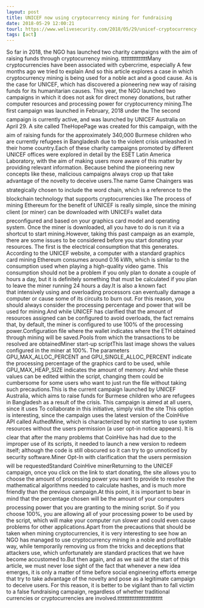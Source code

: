```yaml
---
layout: post
title: UNICEF now using cryptocurrency mining for fundraising
date: 2018-05-29 12:00:21
tourl: https://www.welivesecurity.com/2018/05/29/unicef-cryptocurrency-mining-fundraising/
tags: [act]
---
```

So far in 2018, the NGO has launched two charity campaigns with the aim of raising funds through cryptocurrency mining. tttttttttttttttMany cryptocurrencies have been associated with cybercrime, especially A few months ago we tried to explain And so this article explores a case in which cryptocurrency mining is being used for a noble act and a good cause. As is the case for UNICEF, which has discovered a pioneering new way of raising funds for its humanitarian causes. This year, the NGO launched two campaigns in which it does not ask for direct money donations, but rather computer resources and processing power for cryptocurrency mining.The first campaign was launched in February, 2018 under the The second campaign is currently active, and was launched by UNICEF Australia on April 29. A site called TheHopePage was created for this campaign, with the aim of raising funds for the approximately 340,000 Burmese children who are currently refugees in Bangladesh due to the violent crisis unleashed in their home country.Each of these charity campaigns promoted by different UNICEF offices were explored in detail by the ESET Latin America Laboratory, with the aim of making users more aware of this matter by providing relevant information. Because behind the pioneering new concepts like these, malicious campaigns always crop up that take advantage of the novelty to deceive users.The name Game Chaingers was strategically chosen to include the word chain, which is a reference to the blockchain technology that supports cryptocurrencies like The process of mining Ethereum for the benefit of UNICEF is really simple, since the mining client (or miner) can be downloaded with UNICEFs wallet data preconfigured and based on your graphics card model and operating system. Once the miner is downloaded, all you have to do is run it via a shortcut to start mining.However, taking this past campaign as an example, there are some issues to be considered before you start donating your resources. The first is the electrical consumption that this generates. According to the UNICEF website, a computer with a standard graphics card mining Ethereum consumes around 0.16 kWh, which is similar to the consumption used when playing a high-quality video game. This consumption should not be a problem if you only plan to donate a couple of hours a day, but it is definitely something that must be calculated if you plan to leave the miner running 24 hours a day.It is also a known fact that intensively using and overloading processors can eventually damage a computer or cause some of its circuits to burn out. For this reason, you should always consider the processing percentage and power that will be used for mining.And while UNICEF has clarified that the amount of resources assigned can be configured to avoid overloads, the fact remains that, by default, the miner is configured to use 100% of the processing power.Configuration file where the wallet indicates where the ETH obtained through mining will be saved.Pools from which the transactions to be resolved are obtainedMiner start-up scriptThis last image shows the values configured in the miner at 100%. The parameters GPU_MAX_ALLOC_PERCENT and GPU_SINGLE_ALLOC_PERCENT indicate the processing percentage of the graphics card to be used, while GPU_MAX_HEAP_SIZE indicates the amount of memory. And while these values can be edited within the script, changing them could be cumbersome for some users who want to just run the file without taking such precautions.This is the current campaign launched by UNICEF Australia, which aims to raise funds for Burmese children who are refugees in Bangladesh as a result of the crisis. This campaign is aimed at all users, since it uses To collaborate in this initiative, simply visit the site This option is interesting, since the campaign uses the latest version of the CoinHive API called AuthedMine, which is characterized by not starting to use system resources without the users permission (a user opt-in notice appears). It is clear that after the many problems that CoinHive has had due to the improper use of its scripts, it needed to launch a new version to redeem itself; although the code is still obscured so it can try to go unnoticed by security software.Miner Opt-In with clarification that the users permission will be requestedStandard CoinHive minerReturning to the UNICEF campaign, once you click on the link to start donating, the site allows you to choose the amount of processing power you want to provide to resolve the mathematical algorithms needed to calculate hashes, and is much more friendly than the previous campaign.At this point, it is important to bear in mind that the percentage chosen will be the amount of your computers processing power that you are granting to the mining script. So if you choose 100%, you are allowing all of your processing power to be used by the script, which will make your computer run slower and could even cause problems for other applications.Apart from the precautions that should be taken when mining cryptocurrencies, it is very interesting to see how an NGO has managed to use cryptocurrency mining in a noble and profitable way, while temporarily removing us from the tricks and deceptions that attackers use, which unfortunately are standard practices that we have become accustomed to.But then again, and as we said at the start of this article, we must never lose sight of the fact that whenever a new idea emerges, it is only a matter of time before social engineering efforts emerge that try to take advantage of the novelty and pose as a legitimate campaign to deceive users. For this reason, it is better to be vigilant than to fall victim to a false fundraising campaign, regardless of whether traditional currencies or cryptocurrencies are involved.tttttttttttttttttttttttttt